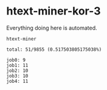 # htext-miner-kor-3

Everything doing here is automated.

```
htext-miner

total: 51/9855 (0.517503805175038%)

job0: 9
job1: 11
job2: 10
job3: 10
job4: 11
```